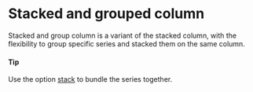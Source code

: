 # Stacked and grouped column
Stacked and group column is a variant of the stacked column, with the flexibility to group specific series and stacked them on the same column.

####  Tip
Use the option [stack](http://api.highcharts.com/highcharts/plotOptions.column.stacking) to bundle the series together.